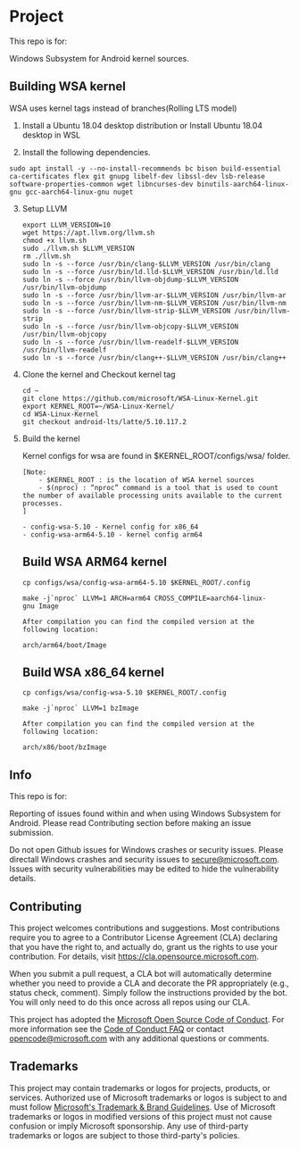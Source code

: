 # Project

This repo is for:

  Windows Subsystem for Android kernel sources.

## Building WSA kernel

WSA uses kernel tags instead of branches(Rolling LTS model)

1. Install a Ubuntu 18.04 desktop distribution or Install Ubuntu 18.04 desktop in WSL

2. Install the following dependencies.
```shell
sudo apt install -y --no-install-recommends bc bison build-essential ca-certificates flex git gnupg libelf-dev libssl-dev lsb-release software-properties-common wget libncurses-dev binutils-aarch64-linux-gnu gcc-aarch64-linux-gnu nuget
```

3. Setup LLVM

	```shell
	export LLVM_VERSION=10
	wget https://apt.llvm.org/llvm.sh
	chmod +x llvm.sh
	sudo ./llvm.sh $LLVM_VERSION
	rm ./llvm.sh
	sudo ln -s --force /usr/bin/clang-$LLVM_VERSION /usr/bin/clang
	sudo ln -s --force /usr/bin/ld.lld-$LLVM_VERSION /usr/bin/ld.lld
	sudo ln -s --force /usr/bin/llvm-objdump-$LLVM_VERSION /usr/bin/llvm-objdump
	sudo ln -s --force /usr/bin/llvm-ar-$LLVM_VERSION /usr/bin/llvm-ar
	sudo ln -s --force /usr/bin/llvm-nm-$LLVM_VERSION /usr/bin/llvm-nm
	sudo ln -s --force /usr/bin/llvm-strip-$LLVM_VERSION /usr/bin/llvm-strip
	sudo ln -s --force /usr/bin/llvm-objcopy-$LLVM_VERSION /usr/bin/llvm-objcopy
	sudo ln -s --force /usr/bin/llvm-readelf-$LLVM_VERSION /usr/bin/llvm-readelf
	sudo ln -s --force /usr/bin/clang++-$LLVM_VERSION /usr/bin/clang++
	```
 
4. Clone the kernel and Checkout kernel tag
	```shell
	cd ~
	git clone https://github.com/microsoft/WSA-Linux-Kernel.git
	export KERNEL_ROOT=~/WSA-Linux-Kernel/
	cd WSA-Linux-Kernel
	git checkout android-lts/latte/5.10.117.2
	```

5. Build the kernel

	Kernel configs for wsa are found in $KERNEL_ROOT/configs/wsa/ folder.
	```shell
	[Note: 
		- $KERNEL_ROOT : is the location of WSA kernel sources
		- $(nproc) : “nproc” command is a tool that is used to count the number of available processing units available to the current processes.
	]
	```

	```
	- config-wsa-5.10 - Kernel config for x86_64
	- config-wsa-arm64-5.10 - kernel config arm64
	```
 
	Build WSA ARM64 kernel
	------------------

	```shell
	cp configs/wsa/config-wsa-arm64-5.10 $KERNEL_ROOT/.config

	make -j`nproc` LLVM=1 ARCH=arm64 CROSS_COMPILE=aarch64-linux-gnu Image
	```

	```
	After compilation you can find the compiled version at the following location:

	arch/arm64/boot/Image
	```

	Build WSA x86_64 kernel
	-------------------

	```shell
	cp configs/wsa/config-wsa-5.10 $KERNEL_ROOT/.config

	make -j`nproc` LLVM=1 bzImage
	```

	```
	After compilation you can find the compiled version at the following location:

	arch/x86/boot/bzImage
	```

## Info

This repo is for:

Reporting of issues found within and when using Windows Subsystem for Android. Please read Contributing section before making an issue submission.

Do not open Github issues for Windows crashes or security issues. Please directall Windows crashes and security issues to secure@microsoft.com. Issues with 
security vulnerabilities may be edited to hide the vulnerability details.
 
## Contributing

This project welcomes contributions and suggestions.  Most contributions require you to agree to a
Contributor License Agreement (CLA) declaring that you have the right to, and actually do, grant us
the rights to use your contribution. For details, visit https://cla.opensource.microsoft.com.

When you submit a pull request, a CLA bot will automatically determine whether you need to provide
a CLA and decorate the PR appropriately (e.g., status check, comment). Simply follow the instructions
provided by the bot. You will only need to do this once across all repos using our CLA.

This project has adopted the [Microsoft Open Source Code of Conduct](https://opensource.microsoft.com/codeofconduct/).
For more information see the [Code of Conduct FAQ](https://opensource.microsoft.com/codeofconduct/faq/) or
contact [opencode@microsoft.com](mailto:opencode@microsoft.com) with any additional questions or comments.

## Trademarks

This project may contain trademarks or logos for projects, products, or services. Authorized use of Microsoft 
trademarks or logos is subject to and must follow 
[Microsoft's Trademark & Brand Guidelines](https://www.microsoft.com/en-us/legal/intellectualproperty/trademarks/usage/general).
Use of Microsoft trademarks or logos in modified versions of this project must not cause confusion or imply Microsoft sponsorship.
Any use of third-party trademarks or logos are subject to those third-party's policies.
